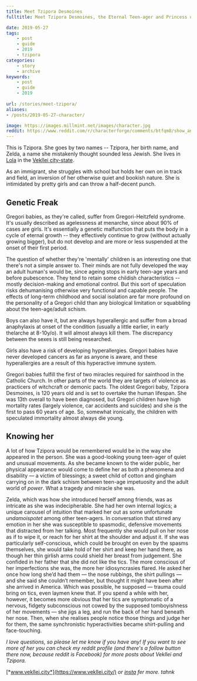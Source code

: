 ```yaml
---
title: Meet Tzipora Desmoines
fulltitle: Meet Tzipora Desmoines, the Eternal Teen-ager and Princess of the Earth

date: 2019-05-27
tags:
    - post
    - guide
    - 2019
    - tzipora
categories:
    - story
    - archive
keywords:
    - post
    - guide
    - 2019
    
url: /stories/meet-tzipora/
aliases:
- /posts/2019-05-27-character/

image: https://images.millmint.net/images/character.jpg
reddit: https://www.reddit.com/r/characterforge/comments/btfqm8/show_and_tell_meet_tzipora_desmoines_the_eternal/
---
```


This is Tzipora. She goes by two names -- Tzipora, her birth name, and Zelda, a name she mistakenly thought sounded less Jewish. She lives in [Lola](https://www.reddit.com/r/worldbuilding/comments/blqcwl/utopia_the_participatory_economy_of_vekllei/) in the [Vekllei city-state](https://i1.wp.com/vekllei.city/wp-content/uploads/2018/11/img_0555.png?ssl=1).

As an immigrant, she struggles with school but holds her own on in track and field, an inversion of her otherwise quiet and bookish nature. She is intimidated by pretty girls and can throw a half-decent punch.

## Genetic Freak

Gregori babies, as they're called, suffer from Gregori-Heitzfeld syndrome. It's usually described as agelessness at menarche, since about 90% of cases are girls. It's essentially a genetic malfunction that puts the body in a cycle of eternal growth -- they effectively continue to grow (without actually growing bigger), but do not develop and are more or less suspended at the onset of their first period.

The question of whether they're 'mentally' children is an interesting one that there's not a simple answer to. Their minds are not fully developed the way an adult human's would be, since ageing stops in early teen-age years and before pubescence. They tend to retain some childish characteristics -- mostly decision-making and emotional control. But this sort of speculation risks dehumanising otherwise very functional and capable people. The effects of long-term childhood and social isolation are far more profound on the personality of a Gregori child than any biological limitation or squabbling about the teen-age/adult schism.

Boys can also have it, but are always hyperallergic and suffer from a broad anaphylaxis at onset of the condition (usually a little earlier, in early thelarche at 8-10y/o). It will almost always kill them. The discrepancy between the sexes is still being researched.

Girls also have a risk of developing hyperallergies. Gregori babies have never developed cancers as far as anyone is aware, and these hyperallergies are a result of this hyperactive immune system.

Gregori babies fulfill the first of two miracles required for sainthood in the Catholic Church. In other parts of the world they are targets of violence as practicers of witchcraft or demonic pacts. The oldest Gregori baby, Tzipora Desmoines, is 120 years old and is set to overtake the human lifespan. She was 13th overall to have been diagnosed, but Gregori children have high mortality rates (largely violence, car accidents and suicides) and she is the first to pass 60 years of age. So, somewhat ironically, the children with speculated immortality almost always die young.

## Knowing her

A lot of how Tzipora would be remembered would be in the way she appeared in the person. She was a good-looking young teen-ager of quiet and unusual movements. As she became known to the wider public, her physical appearance would come to define her as both a phenomena and disability — a victim of blessings; a sweet child of cotton and gingham carrying on in the dark schism between teen-age impetuosity and the adult world of *power*. What a tragedy and miracle she was.

Zelda, which was how she introduced herself among friends, was as intricate as she was indecipherable. She had her own internal logics; a unique carousel of intuition that marked her out as some unfortunate *undamoispotet* among other teen-agers. In conversation that stirred any emotion in her she was susceptible to spasmodic, defensive movements that distracted from her talking. Most frequently she would pull on her nose as if to wipe it, or reach for her shirt at the shoulder and adjust it. If she was particularly self-conscious, which could be brought on even by the spasms themselves, she would take hold of her shirt and keep her hand there, as though her thin girlish arms could shield her breast from judgement. She confided in her father that she did not like the tics. The more conscious of her imperfections she was, the more her idiosyncrasies flared. He asked her once how long she’d had them — the nose rubbings, the shirt pullings — and she said she couldn’t remember, but thought it might have been after she arrived in America. Which was possible, he supposed — trauma could bring on tics, even laymen knew that. If you spend a while with her, however, it becomes more obvious that her tics are symptomatic of a nervous, fidgety subconscious not cowed by the supposed tomboyishness of her movements — she jigs a leg, and run the back of her hand beneath her nose. Then, when she realises people notice those things and judge her for them, the same synchronistic hyperactivities became shirt-pulling and face-touching.

*I love questions, so please let me know if you have any! If you want to see more of her you can check my reddit profile (and there's a follow button there now, because reddit is Facebook) for more posts about Vekllei and Tzipora.*

[*www.vekllei.city*](https://www.vekllei.city/) *or* [*insta*](https://www.instagram.com/melon.kony/) *fer more. tahnk*
